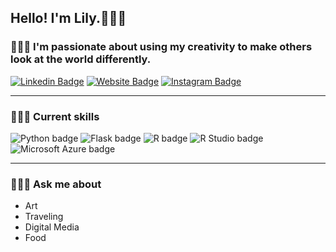 ## Hello! I'm Lily.🙋🏻‍♀️

### 👩🏻‍🎨 I'm passionate about using my creativity to make others look at the world differently. 

[![Linkedin Badge](https://img.shields.io/badge/-LinkedIn-0e76a8?style=flat-square&logo=Linkedin&logoColor=white)](https://www.linkedin.com/in/lily-dosedel/) [![Website Badge](https://img.shields.io/badge/Website-3b5998?style=flat-square&logo=google-chrome&logoColor=white)](https://lilydosedel.com) [![Instagram Badge](https://img.shields.io/badge/Instagram-hotpink?style=flat-square&logo=instagram&logoColor=white&link=https%3A%2F%2Fwww.instagram.com%2Flil.dos%2F
)](https://www.instagram.com/lil.dos/)

---  

### 👩🏻‍💻 Current skills
![Python badge](https://img.shields.io/static/v1?message=Python&logo=Python&labelColor=3776AB&color=3776AB&logoColor=white&label=%20&style=for-the-badge) ![Flask badge](https://img.shields.io/static/v1?message=Flask&logo=Flask&logoColor=000&label&style=for-the-badge&color=eee) ![R badge](https://img.shields.io/static/v1?message=R%20programming&logo=R&logoColor=3776AB&label&style=for-the-badge&color=eee) ![R Studio badge](https://img.shields.io/static/v1?message=R%20Studio&logo=RStudio&labelColor=75AADB&color=75AADB&logoColor=white&label=%20&style=for-the-badge) ![Microsoft Azure badge](https://img.shields.io/static/v1?message=Azure&logo=Microsoft%20Azure&labelColor=0078D4&color=0078D4&logoColor=white&label=%20&style=for-the-badge) 

---

### 💁🏻‍♀️ Ask me about
- Art
- Traveling
- Digital Media
- Food 


<!--
**lilydosedel/lilydosedel** is a ✨ _special_ ✨ repository because its `README.md` (this file) appears on your GitHub profile.

Here are some ideas to get you started:

- 🔭 I’m currently working on ...
- 🌱 I’m currently learning ...
- 👯 I’m looking to collaborate on ...
- 🤔 I’m looking for help with ...
- 💬 Ask me about ...
- 📫 How to reach me: ...
- 😄 Pronouns: ...
- ⚡ Fun fact: ...
-->

